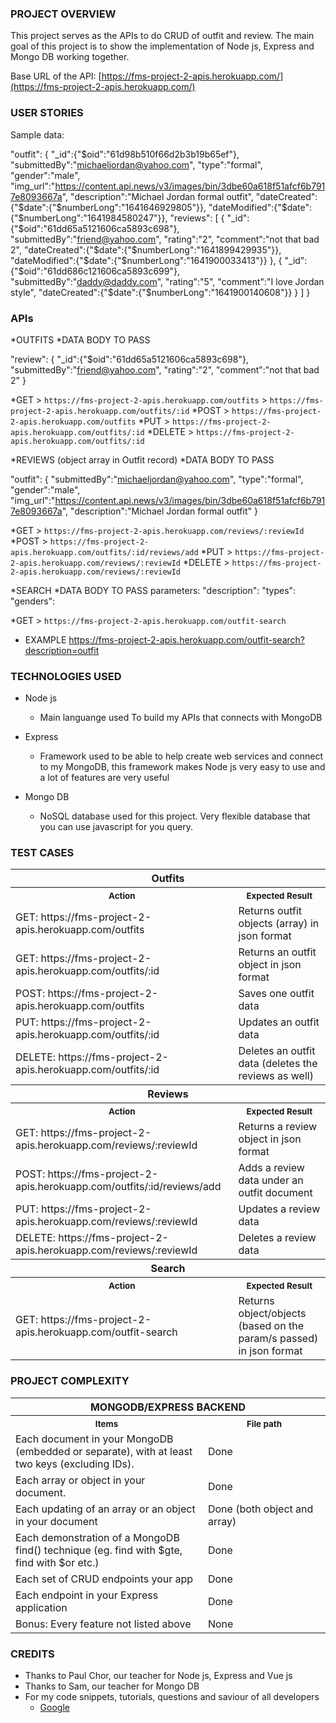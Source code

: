 ### PROJECT OVERVIEW
This project serves as the APIs to do CRUD of outfit and review. The main goal of this project is to show the implementation of Node js, Express and Mongo DB working together.

Base URL of the API:  [https://fms-project-2-apis.herokuapp.com/](https://fms-project-2-apis.herokuapp.com/)

### USER STORIES
Sample data:

"outfit": {
	"_id":{"$oid":"61d98b510f66d2b3b19b65ef"},
	"submittedBy":"michaeljordan@yahoo.com",
	"type":"formal",
	"gender":"male",
	"img_url":"https://content.api.news/v3/images/bin/3dbe60a618f51afcf6b7917e8093667a",
	"description":"Michael Jordan formal outfit",
	"dateCreated":{"$date":{"$numberLong":"1641646929805"}},
	"dateModified":{"$date":{"$numberLong":"1641984580247"}},
	"reviews":
	[
		{
			"_id":{"$oid":"61dd65a5121606ca5893c698"},
			"submittedBy":"friend@yahoo.com",
			"rating":"2",
			"comment":"not that bad 2",
			"dateCreated":{"$date":{"$numberLong":"1641899429935"}},
			"dateModified":{"$date":{"$numberLong":"1641900033413"}}
		},
		{
			"_id":{"$oid":"61dd686c121606ca5893c699"},
			"submittedBy":"daddy@daddy.com",
			"rating":"5",
			"comment":"I love Jordan style",
			"dateCreated":{"$date":{"$numberLong":"1641900140608"}}
		}
	]
}

### APIs
*OUTFITS
*DATA BODY TO PASS

"review":
   {
      "_id":{"$oid":"61dd65a5121606ca5893c698"},
      "submittedBy":"friend@yahoo.com",
      "rating":"2",
      "comment":"not that bad 2"
   }
	
   *GET
      > `https://fms-project-2-apis.herokuapp.com/outfits`
      > `https://fms-project-2-apis.herokuapp.com/outfits/:id`
   *POST
      > `https://fms-project-2-apis.herokuapp.com/outfits`
   *PUT
      > `https://fms-project-2-apis.herokuapp.com/outfits/:id`
   *DELETE
      > `https://fms-project-2-apis.herokuapp.com/outfits/:id`

*REVIEWS (object array in Outfit record)
*DATA BODY TO PASS

"outfit": {
   "submittedBy":"michaeljordan@yahoo.com",
   "type":"formal",
   "gender":"male",
   "img_url":"https://content.api.news/v3/images/bin/3dbe60a618f51afcf6b7917e8093667a",
   "description":"Michael Jordan formal outfit"
}

   *GET
      > `https://fms-project-2-apis.herokuapp.com/reviews/:reviewId`
   *POST
      > `https://fms-project-2-apis.herokuapp.com/outfits/:id/reviews/add`
   *PUT
      > `https://fms-project-2-apis.herokuapp.com/reviews/:reviewId`
   *DELETE
      > `https://fms-project-2-apis.herokuapp.com/reviews/:reviewId`

*SEARCH
*DATA BODY TO PASS
parameters: 
   "description": <string>
   "types": <array>
   "genders": <array>

   *GET
      > `https://fms-project-2-apis.herokuapp.com/outfit-search`

   * EXAMPLE
      https://fms-project-2-apis.herokuapp.com/outfit-search?description=outfit


### TECHNOLOGIES USED

* Node js
   * Main languange used To build my APIs that connects with MongoDB

* Express
   * Framework used to be able to help create web services and connect to my MongoDB, this framework makes Node js very easy to use and a lot of features are very useful

* Mongo DB
   * NoSQL database used for this project. Very flexible database that you can use javascript for you query.


### TEST CASES
<table>
   <tr>
      <th colspan=2>Outfits
   </tr>
   <tr>
      <th>
         <img width="441" height="1">
         <small>Action</small>
      </th>
      <th>
         <img width="441" height="1">
         <small>Expected Result</small>
      </th>
   </tr>
   <tr>
      <td>GET: https://fms-project-2-apis.herokuapp.com/outfits</td>
      <td>Returns outfit objects (array) in json format</td>
   </tr>
   <tr>
      <td>GET: https://fms-project-2-apis.herokuapp.com/outfits/:id</td>
      <td>Returns an outfit object in json format</td>
   </tr>
   <tr>
      <td>POST: https://fms-project-2-apis.herokuapp.com/outfits</td>
      <td>Saves one outfit data</td>
   </tr>
   <tr>
      <td>PUT: https://fms-project-2-apis.herokuapp.com/outfits/:id</td>
      <td>Updates an outfit data</td>
   </tr>
   <tr>
      <td>DELETE: https://fms-project-2-apis.herokuapp.com/outfits/:id</td>
      <td>Deletes an outfit data (deletes the reviews as well)</td>
   </tr>
   <tr>
      <th colspan=2>Reviews
   </tr>
   <tr>
      <th>
         <img width="441" height="1">
         <small>Action</small>
      </th>
      <th>
         <img width="441" height="1">
         <small>Expected Result</small>
      </th>
   </tr>
   <tr>
      <td>GET: https://fms-project-2-apis.herokuapp.com/reviews/:reviewId</td>
      <td>Returns a review object in json format</td>
   </tr>
   <tr>
      <td>POST: https://fms-project-2-apis.herokuapp.com/outfits/:id/reviews/add</td>
      <td>Adds a review data under an outfit document</td>
   </tr>
   <tr>
      <td>PUT: https://fms-project-2-apis.herokuapp.com/reviews/:reviewId</td>
      <td>Updates a review data</td>
   </tr>
   <tr>
      <td>DELETE: https://fms-project-2-apis.herokuapp.com/reviews/:reviewId</td>
      <td>Deletes a review data</td>
   </tr>
   <tr>
      <th colspan=2>Search
   </tr>
   <tr>
      <th>
         <img width="441" height="1">
         <small>Action</small>
      </th>
      <th>
         <img width="441" height="1">
         <small>Expected Result</small>
      </th>
   </tr>
   <tr>
      <td>GET: https://fms-project-2-apis.herokuapp.com/outfit-search</td>
      <td>Returns object/objects (based on the param/s passed) in json format</td>
   </tr>
</table>

### PROJECT COMPLEXITY
<table>
   <tr>
      <th colspan=2>MONGODB/EXPRESS BACKEND
   <tr>
   <tr>
      <th>
         <img width="441" height="1">
         <small>Items</small>
      </td>
      <th>
         <img width="441" height="1">
         <small>File path</small>
      </td>
   <tr>
   <tr>
      <td>
         Each document in your MongoDB (embedded or separate), with at least two keys (excluding IDs).
      </td>
      <td>
         Done
      </td>
   <tr>
   <tr>
      <td>
         Each array or object in your document.
      </td>
      <td>
         Done
      </td>
   <tr>
   <tr>
      <td>
         Each updating of an array or an object in your document
      </td>
      <td>
         Done (both object and array)
      </td>
   <tr>
   <tr>
      <td>
         Each demonstration of a MongoDB find() technique (eg. find with $gte, find with $or etc.)
      </td>
      <td>
         Done
      </td>
   <tr>
   <tr>
      <td>
         Each set of CRUD endpoints your app
      </td>
      <td>
         Done
      </td>
   <tr>
   <tr>
      <td>
         Each endpoint in your Express application
      </td>
      <td>
         Done
      </td>
   <tr>
   <tr>
      <td>
         Bonus: Every feature not listed above
      </td>
      <td>
         None
      </td>
   <tr>
</table>


### CREDITS
* Thanks to Paul Chor, our teacher for Node js, Express and Vue js
* Thanks to Sam, our teacher for Mongo DB
* For my code snippets, tutorials, questions and saviour of all developers
   * [Google](https://www.google.com/)